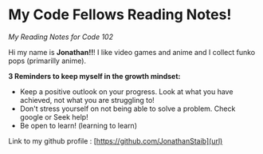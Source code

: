 # My Code Fellows Reading Notes!
*My Reading Notes for Code 102*

Hi my name is **Jonathan!!**! I like video games and anime and I collect funko pops (primarilly anime).

**3 Reminders to keep myself in the growth mindset:**

- Keep a positive outlook on your progress. Look at what you have achieved, not what you are struggling to!
- Don't stress yourself on not being able to solve a problem. Check google or Seek help!
- Be open to learn! (learning to learn)

Link to my github profile : [https://github.com/JonathanStaib](url)

